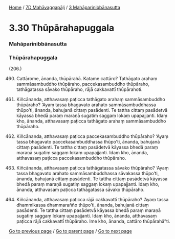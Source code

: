 
[Home](/) / [7D Mahāvaggapāḷi](/tipitaka/7D.md) / [3 Mahāparinibbānasutta](/tipitaka/7D/3.md)

# 3.30 Thūpārahapuggala

### Mahāparinibbānasutta

### Thūpārahapuggala

(206.)

460. Cattārome, ānanda, thūpārahā. Katame cattāro? Tathāgato arahaṃ sammāsambuddho thūpāraho, paccekasambuddho thūpāraho, tathāgatassa sāvako thūpāraho, rājā cakkavattī thūpārahoti.

461. Kiñcānanda, atthavasaṃ paṭicca tathāgato arahaṃ sammāsambuddho thūpāraho? ‘Ayaṃ tassa bhagavato arahato sammāsambuddhassa thūpo’ti, ānanda, bahujanā cittaṃ pasādenti. Te tattha cittaṃ pasādetvā kāyassa bhedā paraṃ maraṇā sugatiṃ saggaṃ lokaṃ upapajjanti. Idaṃ kho, ānanda, atthavasaṃ paṭicca tathāgato arahaṃ sammāsambuddho thūpāraho.

462. Kiñcānanda, atthavasaṃ paṭicca paccekasambuddho thūpāraho? ‘Ayaṃ tassa bhagavato paccekasambuddhassa thūpo’ti, ānanda, bahujanā cittaṃ pasādenti. Te tattha cittaṃ pasādetvā kāyassa bhedā paraṃ maraṇā sugatiṃ saggaṃ lokaṃ upapajjanti. Idaṃ kho, ānanda, atthavasaṃ paṭicca paccekasambuddho thūpāraho.

463. Kiñcānanda, atthavasaṃ paṭicca tathāgatassa sāvako thūpāraho? ‘Ayaṃ tassa bhagavato arahato sammāsambuddhassa sāvakassa thūpo’ti, ānanda, bahujanā cittaṃ pasādenti. Te tattha cittaṃ pasādetvā kāyassa bhedā paraṃ maraṇā sugatiṃ saggaṃ lokaṃ upapajjanti. Idaṃ kho, ānanda, atthavasaṃ paṭicca tathāgatassa sāvako thūpāraho.

464. Kiñcānanda, atthavasaṃ paṭicca rājā cakkavattī thūpāraho? ‘Ayaṃ tassa dhammikassa dhammarañño thūpo’ti, ānanda, bahujanā cittaṃ pasādenti. Te tattha cittaṃ pasādetvā kāyassa bhedā paraṃ maraṇā sugatiṃ saggaṃ lokaṃ upapajjanti. Idaṃ kho, ānanda, atthavasaṃ paṭicca rājā cakkavattī thūpāraho. Ime kho, ānanda, cattāro thūpārahā”ti.

[Go to previous page](/tipitaka/7D/3/3.29.md) / [Go to parent page](/tipitaka/7D/3.md) / [Go to next page](/tipitaka/7D/3/3.31.md)


